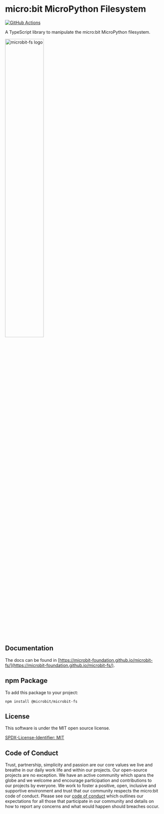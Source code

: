 # micro:bit MicroPython Filesystem

[![GitHub Actions](https://github.com/microbit-foundation/microbit-fs/actions/workflows/build.yml/badge.svg)](https://github.com/microbit-foundation/microbit-fs/actions/workflows/build.yml)

A TypeScript library to manipulate the micro:bit MicroPython filesystem.

<img width="50%" alt="microbit-fs logo" src="https://user-images.githubusercontent.com/29712657/53014294-fb95e700-343f-11e9-856e-d70af8870c0c.png">

## Documentation

The docs can be found in
[https://microbit-foundation.github.io/microbit-fs/](https://microbit-foundation.github.io/microbit-fs/).

## npm Package

To add this package to your project:

```
npm install @microbit/microbit-fs
```

## License

This software is under the MIT open source license.

[SPDX-License-Identifier: MIT](LICENSE.md)

## Code of Conduct

Trust, partnership, simplicity and passion are our core values we live and
breathe in our daily work life and within our projects. Our open-source
projects are no exception. We have an active community which spans the globe
and we welcome and encourage participation and contributions to our projects
by everyone. We work to foster a positive, open, inclusive and supportive
environment and trust that our community respects the micro:bit code of
conduct. Please see our [code of conduct](https://microbit.org/safeguarding/)
which outlines our expectations for all those that participate in our
community and details on how to report any concerns and what would happen
should breaches occur.
